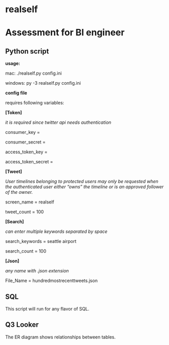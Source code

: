 # realself
# Assessment for BI engineer

## Python script

**usage:**

  mac: ./realself.py config.ini
  
  windows: py -3 realself.py config.ini
  
**config file**

requires following variables:

**[Token]**

*it is required since twitter api needs authentication*

consumer_key = 

consumer_secret = 

access_token_key = 

access_token_secret = 


**[Tweet]**

*User timelines belonging to protected users may only be requested when the authenticated user either “owns” the timeline or is an approved follower of the owner.*

screen_name = realself

tweet_count = 100


**[Search]**

*can enter multiple keywords separated by space*

search_keywords = seattle airport

search_count = 100



**[Json]**

*any name with .json extension*

File_Name = hundredmostrecenttweets.json


## SQL 

This script will run for any flavor of SQL. 

## Q3 Looker

The ER diagram shows relationships between tables. 

